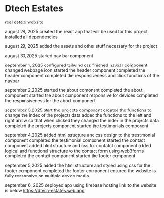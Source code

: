 # Dtech Estates

real estate website

august 28, 2025
created the react app that will be used for this project
installed all dependencies

august 29, 2025
added the assets and other stuff necessary for the project

august 30,2025
started nav bar component

september 1, 2025
configured tailwind css
finished navbar component
changed webpage icon
started the header component
completed the header component
completed the responsiveness and click functions of the navbar

september 2,2025
started the about comonent
completed the about component
started the about component responsive for devices
completed the responsiveness for the about component

september 3,2025
start the projects component
created the functions to change the index of the projects data
added the functions to the left and right arrow so that when clicked they changed the index in
the projects data
completed the projects component
started the testimonials component

september 4,2025
added html structure and css design to the trestimonial component
completed the testimonial component
started the contact component
added html structure and css for contatct component
added logical and functional structure to the contact form using web3forms
completed the contact component
started the footer component

september 5,2025
added the html structure and styled using css for the footer component
completed the footer component
ensured the website is fully responsive on multiple device media

september 6, 2025
deployed app using firebase hosting
link to the website is below
https://dtech-estates.web.app
